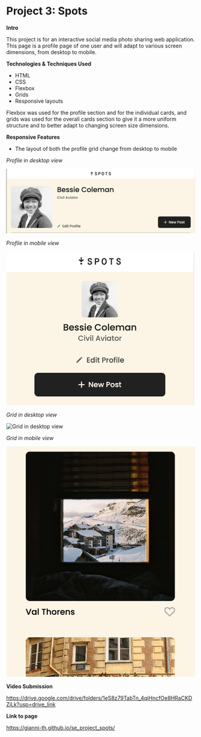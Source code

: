 # Project 3: Spots

**Intro**

This project is for an interactive social media photo sharing web application. This page is a profile page of one user and will adapt to various screen dimensions, from desktop to mobile.

**Technologies & Techniques Used**

- HTML
- CSS
- Flexbox
- Grids
- Responsive layouts

Flexbox was used for the profile section and for the individual cards, and grids was used for the overall cards section to give it a more uniform structure and to better adapt to changing screen size dimensions.

**Responsive Features**

- The layout of both the profile grid change from desktop to mobile

_Profile in desktop view_

![Profile in desktop view](images/demo/profile_desktop_view.png)

_Profile in mobile view_

![Profile in mobile view](images/demo/profile_mobile_view.png)

_Grid in desktop view_

![Grid in desktop view](images/demo/grid_desktop_view.png)

_Grid in mobile view_

![Grid in mobile view](images/demo/grid_mobile_view.png)

**Video Submission**

https://drive.google.com/drive/folders/1eS8z79TabTn_4qiHncfOe8HRaCKDZjLk?usp=drive_link

**Link to page**

https://gianni-th.github.io/se_project_spots/
